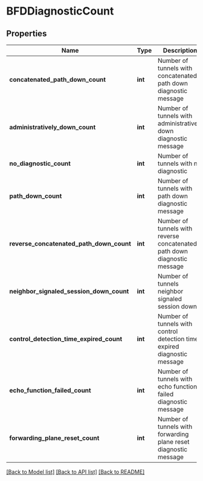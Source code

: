 # BFDDiagnosticCount

## Properties
Name | Type | Description | Notes
------------ | ------------- | ------------- | -------------
**concatenated_path_down_count** | **int** | Number of tunnels with concatenated path down diagnostic message | [optional] 
**administratively_down_count** | **int** | Number of tunnels with administratively down diagnostic message | [optional] 
**no_diagnostic_count** | **int** | Number of tunnels with no diagnostic | [optional] 
**path_down_count** | **int** | Number of tunnels with path down diagnostic message | [optional] 
**reverse_concatenated_path_down_count** | **int** | Number of tunnels with reverse concatenated path down diagnostic message | [optional] 
**neighbor_signaled_session_down_count** | **int** | Number of tunnels neighbor signaled session down | [optional] 
**control_detection_time_expired_count** | **int** | Number of tunnels with control detection time expired diagnostic message | [optional] 
**echo_function_failed_count** | **int** | Number of tunnels with echo function failed diagnostic message | [optional] 
**forwarding_plane_reset_count** | **int** | Number of tunnels with forwarding plane reset diagnostic message | [optional] 

[[Back to Model list]](../README.md#documentation-for-models) [[Back to API list]](../README.md#documentation-for-api-endpoints) [[Back to README]](../README.md)

